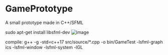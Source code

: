 # GamePrototype
A small prototype made in C++/SFML


sudo apt-get install libsfml-dev
![image](https://user-images.githubusercontent.com/61098580/231325664-9ca4bc02-cea6-4859-a8d7-51577ec1f32e.png)

compile: g++ -g -std=c++17 src/source/*.cpp -o bin/GameTest -lsfml-graph
ics -lsfml-window -lsfml-system -lGL
